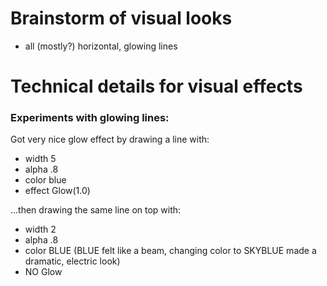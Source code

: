 
# Brainstorm of visual looks

- all (mostly?) horizontal, glowing lines


# Technical details for visual effects

### Experiments with glowing lines:

Got very nice glow effect by drawing a line with:
- width 5
- alpha .8
- color blue
- effect Glow(1.0)

...then drawing the same line on top with:
- width 2
- alpha .8
- color BLUE (BLUE felt like a beam, changing color to SKYBLUE made a dramatic, electric look)
- NO Glow


